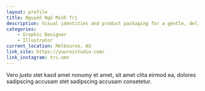 ```yaml
---
layout: profile
title: Nguyễn Ngô Minh Trí
description: Visual identities and product packaging for a gentle, delicate and refined event planning and design firms.
categories:
    - Graphic Designer
    - Illustrator
current_location: Melbourne, AU
link_site: https://yuureistudio.com/
link_instagram: tri.nmn
---
```


Vero justo stet kasd amet nonumy et amet, sit amet clita eirmod ea, dolores sadipscing accusam stet sadipscing accusam consetetur.
